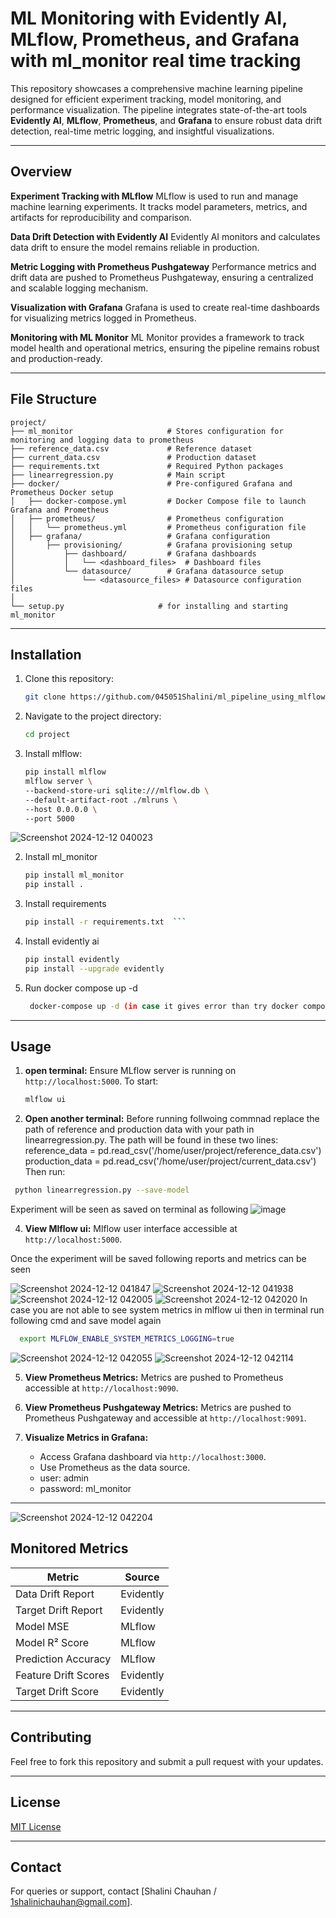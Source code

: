 # ML Monitoring with Evidently AI, MLflow, Prometheus, and Grafana with ml_monitor real time tracking

This repository showcases a comprehensive machine learning pipeline designed for efficient experiment tracking, model monitoring, and performance visualization. The pipeline integrates state-of-the-art tools  **Evidently AI**, **MLflow**, **Prometheus**, and **Grafana** to ensure robust data drift detection, real-time metric logging, and insightful visualizations.

---

## Overview
**Experiment Tracking with MLflow**
MLflow is used to run and manage machine learning experiments. It tracks model parameters, metrics, and artifacts for reproducibility and comparison.

**Data Drift Detection with Evidently AI**
Evidently AI monitors and calculates data drift to ensure the model remains reliable in production.

**Metric Logging with Prometheus Pushgateway**
Performance metrics and drift data are pushed to Prometheus Pushgateway, ensuring a centralized and scalable logging mechanism.

**Visualization with Grafana**
Grafana is used to create real-time dashboards for visualizing metrics logged in Prometheus.

**Monitoring with ML Monitor**
ML Monitor provides a framework to track model health and operational metrics, ensuring the pipeline remains robust and production-ready.

---

## File Structure

```
project/
├── ml_monitor                     # Stores configuration for monitoring and logging data to prometheus
├── reference_data.csv             # Reference dataset
├── current_data.csv               # Production dataset
├── requirements.txt               # Required Python packages
├── linearregression.py            # Main script                   
├── docker/                        # Pre-configured Grafana and Prometheus Docker setup
│   ├── docker-compose.yml         # Docker Compose file to launch Grafana and Prometheus
│   ├── prometheus/                # Prometheus configuration
│   │   └── prometheus.yml         # Prometheus configuration file
│   ├── grafana/                   # Grafana configuration
│       ├── provisioning/          # Grafana provisioning setup
│           ├── dashboard/         # Grafana dashboards
│           │   └── <dashboard_files>  # Dashboard files
│           └── datasource/        # Grafana datasource setup
│               └── <datasource_files> # Datasource configuration files
│         
└── setup.py                     # for installing and starting ml_monitor

```

---

## Installation

1. Clone this repository:
   ```bash
   git clone https://github.com/045051Shalini/ml_pipeline_using_mlflow.git
   ```
2. Navigate to the project directory:
   ```bash
   cd project
   ```
3. Install mlflow:
   ```bash
   pip install mlflow
   mlflow server \
   --backend-store-uri sqlite:///mlflow.db \
   --default-artifact-root ./mlruns \
   --host 0.0.0.0 \
   --port 5000
   ```
 ![Screenshot 2024-12-12 040023](https://github.com/user-attachments/assets/6d202b5c-7f5c-4247-9876-31514327d833)
  
2. Install ml_monitor
   ```bash
   pip install ml_monitor
   pip install .
   ```  
3. Install requirements
   ```bash
   pip install -r requirements.txt  ```

4. Install evidently ai
   ```bash
   pip install evidently
   pip install --upgrade evidently
   ```
5. Run docker compose up -d
   ```bash
    docker-compose up -d (in case it gives error than try docker compose up -d)
   ```
---

## Usage

1. **open terminal:**
   Ensure MLflow server is running on `http://localhost:5000`. To start:
   ```bash
   mlflow ui
   ```
2. **Open another terminal:**
Before running follwoing commnad replace the path of reference and production data with your path in linearregression.py. The path will be found in these two lines:
    reference_data = pd.read_csv('/home/user/project/reference_data.csv')
    production_data = pd.read_csv('/home/user/project/current_data.csv')
 Then run:  
  ```bash
   python linearregression.py --save-model
   ```
Experiment will be seen as saved on terminal as following
![image](https://github.com/user-attachments/assets/15789e65-4f42-4ba6-b541-b44254c2e95f)


4. **View Mlflow ui:**
   Mlflow user interface accessible at `http://localhost:5000`.

Once the experiment will be saved following reports and metrics can be seen
  
  ![Screenshot 2024-12-12 041847](https://github.com/user-attachments/assets/d6ea204d-2b0d-4bbc-a5f3-0ba1e32a4601)
  ![Screenshot 2024-12-12 041938](https://github.com/user-attachments/assets/cebac03b-474c-4077-a5c2-05c85803b778)
  ![Screenshot 2024-12-12 042005](https://github.com/user-attachments/assets/7da0f877-a911-4529-9a55-6deb05977145)
  ![Screenshot 2024-12-12 042020](https://github.com/user-attachments/assets/03c3d526-46dc-4c6e-a178-d3bc6890af44)
   In case you are not able to see system metrics in mlflow ui then in terminal run following cmd and save model again
 ```bash
   export MLFLOW_ENABLE_SYSTEM_METRICS_LOGGING=true
   ```
  ![Screenshot 2024-12-12 042055](https://github.com/user-attachments/assets/45e73612-d497-4a4a-8504-aa4c5f3ba506)
  ![Screenshot 2024-12-12 042114](https://github.com/user-attachments/assets/b8f78a63-9388-4f17-b6e3-955b3608b60a)

5. **View Prometheus Metrics:**
   Metrics are pushed to Prometheus   accessible at `http://localhost:9090`.

6. **View Prometheus Pushgateway Metrics:**
   Metrics are pushed to Prometheus Pushgateway and accessible at `http://localhost:9091`.   

7. **Visualize Metrics in Grafana:**
   - Access Grafana dashboard via `http://localhost:3000`.
   - Use Prometheus as the data source.
   - user: admin
   - password: ml_monitor
---
![Screenshot 2024-12-12 042204](https://github.com/user-attachments/assets/97603680-4770-4cf4-9063-e95587fd43dd)



## Monitored Metrics

| **Metric**           | **Source**     |
|-----------------------|----------------|
| Data Drift Report    | Evidently      |
| Target Drift Report  | Evidently      |
| Model MSE            | MLflow         |
| Model R² Score       | MLflow         |
| Prediction Accuracy  | MLflow         |
| Feature Drift Scores | Evidently      |
| Target Drift Score   | Evidently      |

---

## Contributing

Feel free to fork this repository and submit a pull request with your updates.

---

## License

[MIT License](LICENSE)

---

## Contact

For queries or support, contact [Shalini Chauhan / 1shalinichauhan@gmail.com].

